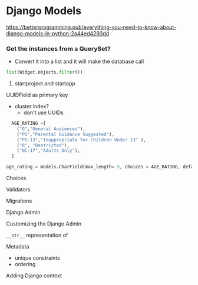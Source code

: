 # Django Models

https://betterprogramming.pub/everything-you-need-to-know-about-django-models-in-python-2a44ed4293dd

### Get the instances from a QuerySet?

- Convert it into a list and it will make the database call

```python
list(Widget.objects.filter())
```

1. startproject and startapp

UUIDField as primary key

-   cluster index?
    -   don't use UUIDs

```python
  AGE_RATING =[
    ("G","General Audiences"),
    ("PG","Parental Guidance Suggested"),
    ("PG-13","Inappropriate for Children Under 13" ),
    ("R", "Restricted"),
    ("NC-17","Adults Only"),
  ]

age_rating = models.CharField(max_length= 5, choices = AGE_RATING, default = "GENERAL AUDIENCE")

```

Choices

Validators

Migrations

Django Admin

Customizing the Django Admin

`__str__` representation of

Metadata

-   unique constraints
-   ordering

Adding Django context
